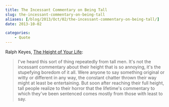 ```yaml
---
title: The Incessant Commentary on Being Tall
slug: the-incessant-commentary-on-being-tall
aliases: [/blog/2013/Oct/02/the-incessant-commentary-on-being-tall/]
date: 2013-10-02

categories:
    - Quote
---
```


Ralph Keyes, [The Height of Your Life](http://www.ralphkeyes.com/height/):

> I've heard this sort of thing repeatedly from tall men. It's not the incessant commentary about their height that is so annoying, it's the stupefying boredom of it all. Were anyone to say something original or witty or different in any way, the constant chatter thrown their way might at least be entertaining. But soon after reaching their full height, tall people realize to their horror that the lifetime's commentary to which they've been sentenced comes mostly from those with least to say.
